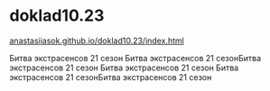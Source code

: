 # doklad10.23

<a href="https://anastasiiasok.github.io/doklad10.23" target="_blank">anastasiiasok.github.io/doklad10.23/index.html</a>



Битва экстрасенсов 21 сезон
Битва экстрасенсов 21 сезонБитва экстрасенсов 21 сезон
Битва экстрасенсов 21 сезон
Битва экстрасенсов 21 сезонБитва экстрасенсов 21 сезон
